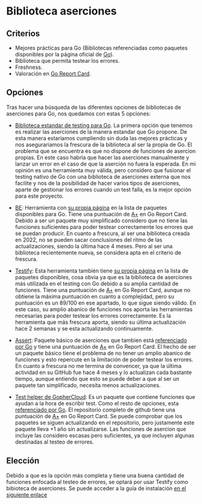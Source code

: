 # Biblioteca aserciones

## Criterios

- Mejores prácticas para Go (Bibliotecas referenciadas como paquetes disponibles por la página oficial de [Go](https://pkg.go.dev/)).
- Biblioteca que permita testear los errores.
- Freshness.
- Valoración en [Go Report Card](https://goreportcard.com/).

## Opciones

Tras hacer una búsqueda de las diferentes opciones de bibliotecas de aserciones para Go, nos quedamos con estas 5 opciones:

- [Biblioteca estandar de testing para Go](https://pkg.go.dev/testing). La primera opción que tenemos es realizar las aserciones de la manera estandar que Go propone. De esta manera estaríamos cumpliendo sin duda las mejores prácticas y nos asegurariamos la frescura de la biblioteca al ser la propia de Go. El problema que se encuentra es que no dispone de funciones de asercion propias. En este caso habría que hacer las aserciones manualmente y lanzar un error en el caso de que la aserción no fuera la esperada. En mi opinión es una herramienta muy válida, pero considero que fusionar el testing nativo de Go con una biblioteca de aserciones externa que nos facilite y nos de la posibilidad de hacer varios tipos de aserciones, aparte de gestionar los errores cuando un test falla, es la mejor opción para este proyecto.

- [BE](https://github.com/carlmjohnson/be): Herramienta con [su propia página](https://pkg.go.dev/github.com/carlmjohnson/be) en la lista de paquetes disponibles para Go. Tiene una puntuación de [A+](https://goreportcard.com/report/github.com/carlmjohnson/be) en Go Report Card. Debido a ser un paquete muy simplificado considero que no tiene las funciones suficientes para poder testear correctamente los errores que se puedan producir. En cuanto a frescura, al ser una biblioteca creada en 2022, no se pueden sacar conclusiones del ritmo de las actualizaciones, siendo la última hace 4 meses. Pero al ser una biblioteca recientemente nueva, se considera apta en el criterio de frescura.

- [Testify](https://github.com/stretchr/testify): Esta herramienta también tiene [su propia página](https://pkg.go.dev/github.com/stretchr/testify) en la lista de paquetes disponibles, cosa obvia ya que es la biblioteca de aserciones más utilizada en el testing con Go debido a su amplia cantidad de funciones. Tiene una puntuación de [A+](https://goreportcard.com/report/github.com/stretchr/testify) en Go Report Card, aunque no obtiene la máxima puntuación en cuanto a complejidad, pero su puntuación es un 89/100 en ese apartado, lo que sigue siendo válido. En este caso, su amplio abanico de funciones nos aporta las herramientas necesarias para poder testear los errores correctamente. Es la herramienta que más frescura aporta, siendo su última actualización hace 2 semanas y se esta actualizando continuamente.

- [Assert](https://github.com/go-playground/assert): Paquete básico de aserciones que tambien está [referenciado por Go](https://pkg.go.dev/gopkg.in/go-playground/assert.v1) y tiene una puntuación de [A+](https://goreportcard.com/report/github.com/go-playground/assert) en Go Report Card. El hecho de ser un paquete básico tiene el problema de no tener un amplio abanico de funciones y esto repercute en la limitación de poder testear los errores. En cuanto a frescura no me termina de convencer, ya que la última actividad en su GitHub fue hace 4 meses y lo actualizan cada bastante tiempo, aunque entiendo que esto se puede deber a que al ser un paquete tan simplificado, necesita menos actualizaciones.

- [Test helper de GopherCloud](https://github.com/gophercloud/gophercloud/tree/master/testhelper): Es un paquete que contiene funciones que ayudan a la hora de escribir test. Como el resto de opciones, esta [referenciado por Go](https://pkg.go.dev/github.com/gophercloud/gophercloud/testhelper). El repositorio completo de github tiene una puntuación de [A+](https://goreportcard.com/report/github.com/gophercloud/gophercloud) en Go Report Card. Se puede comprobar que los paquetes se siguen actualizando en el repositorio, pero justamente este paquete lleva +1 año sin actualizarse. Las funciones de asercion que incluye las considero escasas pero suficientes, ya que incluyen algunas destinadas al testeo de errores.


## Elección

Debido a que es la opción más completa y tiene una buena cantidad de funciones enfocada al testeo de errores, se optará por usar Testify como bibioteca de aserciones. Se puede acceder a la guía de instalación [en el siguiente enlace](https://pkg.go.dev/github.com/stretchr/testify#section-readme)
